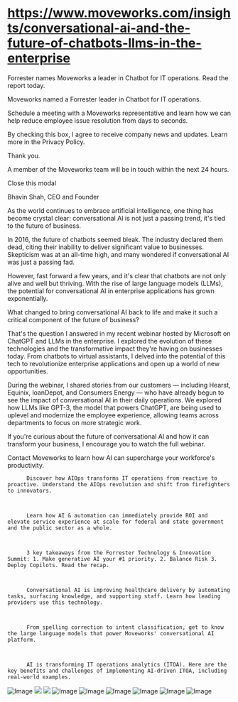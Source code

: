 # https://www.moveworks.com/insights/conversational-ai-and-the-future-of-chatbots-llms-in-the-enterprise

Forrester names Moveworks a leader in Chatbot for IT operations. Read the report today.

Moveworks named a Forrester leader in Chatbot for IT operations. 

Schedule a meeting with a Moveworks representative and learn how we can help reduce employee issue resolution from days to seconds.

By checking this box, I agree to receive company news and updates. Learn more in the Privacy Policy.

Thank you.

A member of the Moveworks team will be in touch within the next 24 hours.



  Close this modal
  



Bhavin Shah, CEO and Founder


As the world continues to embrace artificial intelligence, one thing has become crystal clear: conversational AI is not just a passing trend, it's tied to the future of business.

In 2016, the future of chatbots seemed bleak. The industry declared them dead, citing their inability to deliver significant value to businesses. Skepticism was at an all-time high, and many wondered if conversational AI was just a passing fad. 

However, fast forward a few years, and it's clear that chatbots are not only alive and well but thriving. With the rise of large language models (LLMs), the potential for conversational AI in enterprise applications has grown exponentially.

What changed to bring conversational AI back to life and make it such a critical component of the future of business? 

That's the question I answered in my recent webinar hosted by Microsoft on ChatGPT and LLMs in the enterprise. I explored the evolution of these technologies and the transformative impact they're having on businesses today. From chatbots to virtual assistants, I delved into the potential of this tech to revolutionize enterprise applications and open up a world of new opportunities. 

During the webinar, I shared stories from our customers — including Hearst, Equinix, loanDepot, and Consumers Energy — who have already begun to see the impact of conversational AI in their daily operations. We explored how LLMs like GPT-3, the model that powers ChatGPT, are being used to uplevel and modernize the employee experience, allowing teams across departments to focus on more strategic work.

If you're curious about the future of conversational AI and how it can transform your business, I encourage you to watch the full webinar.

Contact  Moveworks to learn how AI can supercharge your workforce's productivity.


          Discover how AIOps transforms IT operations from reactive to proactive. Understand the AIOps revolution and shift from firefighters to innovators.
        


          Learn how AI & automation can immediately provide ROI and elevate service experience at scale for federal and state government and the public sector as a whole.
        


          3 key takeaways from the Forrester Technology & Innovation Summit: 1. Make generative AI your #1 priority. 2. Balance Risk 3. Deploy Copilots. Read the recap.
        


          Conversational AI is improving healthcare delivery by automating tasks, surfacing knowledge, and supporting staff. Learn how leading providers use this technology.
        


          From spelling correction to intent classification, get to know the large language models that power Moveworks' conversational AI platform.
        


          AI is transforming IT operations analytics (ITOA). Here are the key benefits and challenges of implementing AI-driven ITOA, including real-world examples.
        



![Image](https://www.moveworks.com/hubfs/img/site/qr-demo.png)
![](https://www.moveworks.com/hubfs/Untitled%20design.png)
![](https://www.moveworks.com/hubfs/Untitled%20design.png)
![Image](https://www.moveworks.com/hs-fs/hubfs/AIOps-featured-image.png?length=50&name=AIOps-featured-image.png)
![Image](https://www.moveworks.com/hs-fs/hubfs/Public-Sector-Convo-AI.png?length=50&name=Public-Sector-Convo-AI.png)
![Image](https://www.moveworks.com/hs-fs/hubfs/Forrester%20T%26I%20%281%29.png?length=50&name=Forrester%20T&I%20%281%29.png)
![Image](https://www.moveworks.com/hs-fs/hubfs/healthcare-test.png?length=50&name=healthcare-test.png)
![Image](https://www.moveworks.com/hs-fs/hubfs/Moveworks_LLM_Feature.png?length=50&name=Moveworks_LLM_Feature.png)
![Image](https://www.moveworks.com/hs-fs/hubfs/ITOA_feature.png?length=50&name=ITOA_feature.png)
